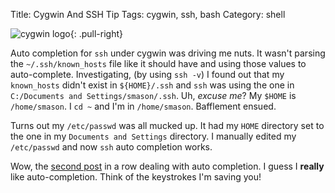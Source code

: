 Title: Cygwin And SSH Tip
Tags: cygwin, ssh, bash
Category: shell

![cygwin logo]({filename}/images/8.png){: .pull-right}

Auto completion for `ssh` under cygwin was driving me nuts. It wasn't
parsing the `~/.ssh/known_hosts` file like it should have and using
those values to auto-complete. Investigating, (by using `ssh -v`) I
found out that my `known_hosts` didn't exist in `${HOME}/.ssh` and `ssh`
was using the one in `C:/Documents and Settings/smason/.ssh`. Uh,
*excuse me*? My `$HOME` is `/home/smason`. I `cd ~` and I'm in
`/home/smason`. Bafflement ensued.

Turns out my `/etc/passwd` was all mucked up. It had my `HOME` directory
set to the one in my `Documents and Settings` directory. I manually
edited my `/etc/passwd` and now `ssh` auto completion works.

Wow, the [second post]({filename}/2007-06-12-bashrc-fun-with-subversion.markdown)
in a row dealing with auto completion. I guess I **really** like
auto-completion. Think of the keystrokes I'm saving you!
